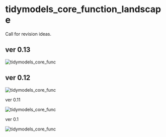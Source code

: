 # tidymodels_core_function_landscape

Call for revision ideas.

## ver 0.13

<img src="https://user-images.githubusercontent.com/52575713/141294875-e07b9095-e2cb-482e-8feb-a1861196e438.jpg" alt="tidymodels_core_func" title="tidymodels_core_func">

## ver 0.12

<img src="https://user-images.githubusercontent.com/52575713/140611986-d2483000-a809-4eeb-91e6-68a2941c0698.png" alt="tidymodels_core_func" title="tidymodels_core_func">

ver 0.11

<img src="https://user-images.githubusercontent.com/52575713/140611980-67630cff-fe18-49c8-b5b6-b2c175699db8.png" alt="tidymodels_core_func" title="tidymodels_core_func">

ver 0.1

<img src="https://user-images.githubusercontent.com/52575713/139860507-5cf4cde4-cd5c-4f34-9546-9510f4fa4a69.png" alt="tidymodels_core_func" title="tidymodels_core_func">



